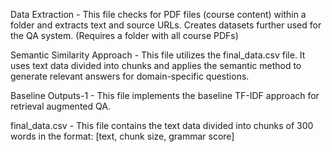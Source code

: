 Data Extraction - This file checks for PDF files (course content) within a folder and extracts text and source URLs. Creates datasets further used for the QA system. (Requires a folder with all course PDFs)

Semantic Similarity Approach - This file utilizes the final_data.csv file. It uses text data divided into chunks and applies the semantic method to generate relevant answers for domain-specific questions.

Baseline Outputs-1 - This file implements the baseline TF-IDF approach for retrieval augmented QA.

final_data.csv - This file contains the text data divided into chunks of 300 words in the format: [text, chunk size, grammar score]
